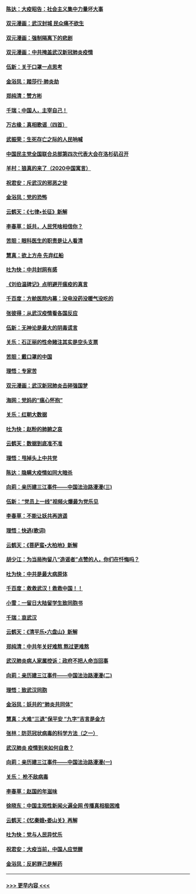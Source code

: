 #### [陈达：大疫昭告：社会主义集中力量坏大事](../pages/nsc993/n11859419.md?t=02121233) 
#### [双元漫画：武汉封城 民众痛不欲生](../pages/nsc993/n11859287.md?t=02121233) 
#### [双元漫画：强制隔离下的悲剧](../pages/nsc993/n11859244.md?t=02121233) 
#### [双元漫画：中共掩盖武汉新冠肺炎疫情](../pages/nsc993/n11858249.md?t=02121233) 
#### [伍新：关于口罩一点思考](../pages/nsc993/n11859195.md?t=02121233) 
#### [金浴凤：踏莎行‧肺炎劫](../pages/nsc993/n11858227.md?t=02121233) 
#### [郑纯清：赞方彬](../pages/nsc993/n11856803.md?t=02121233) 
#### [千瑞；中国人，主宰自己！](../pages/nsc993/n11856793.md?t=02121233) 
#### [万古缘：真相歌谣（四首）](../pages/nsc993/n11856263.md?t=02121233) 
#### [武振荣：生死存亡之际的人民呐喊](../pages/nsc993/n11856256.md?t=02121233) 
#### [中国民主党全国联合总部第四次代表大会在洛杉矶召开](../pages/nsc993/n11856344.md?t=02121233) 
#### [羊村：狼真的来了（2020中国寓言）](../pages/nsc993/n11856229.md?t=02121233) 
#### [祝君安：斥武汉的邪恶之徒](../pages/nsc993/n11855861.md?t=02121233) 
#### [金浴凤：党的恐怖](../pages/nsc993/n11855849.md?t=02121233) 
#### [云鹤天：《七律▪长征》新解](../pages/nsc993/n11855479.md?t=02121233) 
#### [李春草：妖共，人民凭啥相信你？](../pages/nsc993/n11855196.md?t=02121233) 
#### [苦胆：眼科医生的职责是让人看清](../pages/nsc993/n11853840.md?t=02121233) 
#### [慧真：欲上方舟 先弃红船](../pages/nsc993/n11853483.md?t=02121233) 
#### [吐为快：中共封网有感](../pages/nsc993/n11852575.md?t=02121233) 
#### [《刘伯温碑记》点明避开瘟疫的真言](../pages/nsc993/n11852128.md?t=02121233) 
#### [千百度：方舱医院内幕：没电没药没暖气没吃的](../pages/nsc993/n11850211.md?t=02121233) 
#### [张彼得：从武汉疫情看各国反应](../pages/nsc993/n11850102.md?t=02121233) 
#### [伍新：无神论是最大的阴毒谎言](../pages/nsc993/n11846129.md?t=02121233) 
#### [关乐：石正丽的性命赌注其实是空头支票](../pages/nsc993/n11846109.md?t=02121233) 
#### [苦胆：戴口罩的中国](../pages/nsc993/n11845576.md?t=02121233) 
#### [理悟：专家苦](../pages/nsc993/n11845564.md?t=02121233) 
#### [双元漫画：武汉新冠肺炎击碎强国梦](../pages/nsc993/n11843320.md?t=02121233) 
#### [海网：党妈的“瘟心怀抱”](../pages/nsc993/n11840740.md?t=02121233) 
#### [关乐：红朝大数据](../pages/nsc993/n11840675.md?t=02121233) 
#### [吐为快：赵粉的肺腑之哀](../pages/nsc993/n11840618.md?t=02121233) 
#### [云鹤天：数据到底准不准](../pages/nsc993/n11840325.md?t=02121233) 
#### [理悟：甩掉头上中共党](../pages/nsc993/n11838826.md?t=02121233) 
#### [陈达：隐瞒大疫情如同大暗杀](../pages/nsc993/n11838771.md?t=02121233) 
#### [向莉：亲历建三江事件——中国法治路漫漫(三)](../pages/nsc993/n11831825.md?t=02121233) 
#### [伍新：“党员上一线”视频火爆最为党乐见](../pages/nsc993/n11838200.md?t=02121233) 
#### [李春草：不能让妖共再逍遥](../pages/nsc993/n11838102.md?t=02121233) 
#### [理悟：快逃(歌词)](../pages/nsc993/n11838083.md?t=02121233) 
#### [云鹤天：《菩萨蛮▪大柏地》新解](../pages/nsc993/n11838059.md?t=02121233) 
#### [胡少江：为当局拘留八“造谣者”点赞的人，你们在忏悔吗？](../pages/nsc993/n11836801.md?t=02121233) 
#### [吐为快：中共是最大病原体](../pages/nsc993/n11836748.md?t=02121233) 
#### [千百度：救救武汉！救救中国！！](../pages/nsc993/n11836145.md?t=02121233) 
#### [小雪：一留日大陆留学生致同胞书](../pages/nsc993/n11834624.md?t=02121233) 
#### [千瑞：哀武汉](../pages/nsc993/n11833647.md?t=02121233) 
#### [云鹤天：《清平乐▪六盘山》新解](../pages/nsc993/n11833611.md?t=02121233) 
#### [郑纯清：中共年关好难熬 熬过更难熬](../pages/nsc993/n11833489.md?t=02121233) 
#### [武汉肺炎病人家属控诉：政府不把人命当回事](../pages/nsc993/n11833205.md?t=02121233) 
#### [向莉：亲历建三江事件——中国法治路漫漫(二)](../pages/nsc993/n11829102.md?t=02121233) 
#### [理悟：致武汉同胞](../pages/nsc993/n11831522.md?t=02121233) 
#### [金浴凤：妖共的“肺炎共同体”](../pages/nsc993/n11829448.md?t=02121233) 
#### [慧真：大难“三退”保平安 “九字”吉言是金方](../pages/nsc993/n11829501.md?t=02121233) 
#### [张林：防范冠状病毒的科学方法（之一）](../pages/nsc993/n11828618.md?t=02121233) 
#### [武汉肺炎 疫情到来如何自救？](../pages/nsc993/n11827632.md?t=02121233) 
#### [向莉：亲历建三江事件——中国法治路漫漫(一)](../pages/nsc993/n11827190.md?t=02121233) 
#### [关乐： 枪不敌病毒](../pages/nsc993/n11826746.md?t=02121233) 
#### [李春草：赵国的年滋味](../pages/nsc993/n11826321.md?t=02121233) 
#### [徐晓东：中国主观性新闻火遍全网 传播真相极困难](../pages/nsc993/n11826508.md?t=02121233) 
#### [云鹤天：《忆秦娥▪娄山关》再解](../pages/nsc993/n11824682.md?t=02121233) 
#### [吐为快：党与人民异忧乐](../pages/nsc993/n11824660.md?t=02121233) 
#### [祝君安：大疫当前，中国人应觉醒](../pages/nsc993/n11821946.md?t=02121233) 
#### [金浴凤：反躬罪己是解药](../pages/nsc993/n11820280.md?t=02121233) 

----
#### [ >>> 更早内容 <<< ](../indexes/nsc993-earlier.md)
